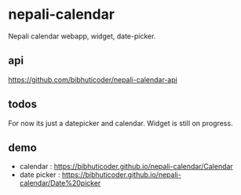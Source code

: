 # nepali-calendar
Nepali calendar webapp, widget, date-picker.

## api
https://github.com/bibhuticoder/nepali-calendar-api

## todos
For now its just a datepicker and calendar. Widget is still on progress.

## demo
- calendar : https://bibhuticoder.github.io/nepali-calendar/Calendar
- date picker : https://bibhuticoder.github.io/nepali-calendar/Date%20picker

